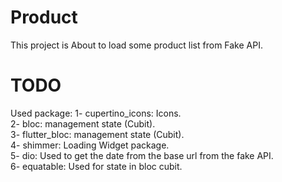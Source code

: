 # Product
This project is About to load some product list from Fake API.
# TODO
Used package:
  1- cupertino_icons: Icons.  
  2- bloc: management state (Cubit).  
  3- flutter_bloc: management state (Cubit).  
  4- shimmer: Loading Widget package.  
  5- dio: Used to get the date from the base url from the fake API.  
  6- equatable: Used for state in bloc cubit.  

